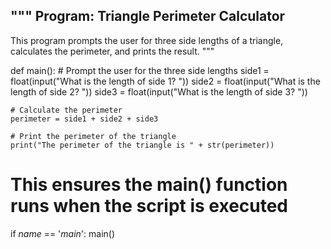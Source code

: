 """
Program: Triangle Perimeter Calculator
--------------------------------------
This program prompts the user for three side lengths of a triangle,
calculates the perimeter, and prints the result.
"""

def main():
    # Prompt the user for the three side lengths
    side1 = float(input("What is the length of side 1? "))
    side2 = float(input("What is the length of side 2? "))
    side3 = float(input("What is the length of side 3? "))

    # Calculate the perimeter
    perimeter = side1 + side2 + side3

    # Print the perimeter of the triangle
    print("The perimeter of the triangle is " + str(perimeter))

# This ensures the main() function runs when the script is executed
if _name_ == '_main_':
    main()
